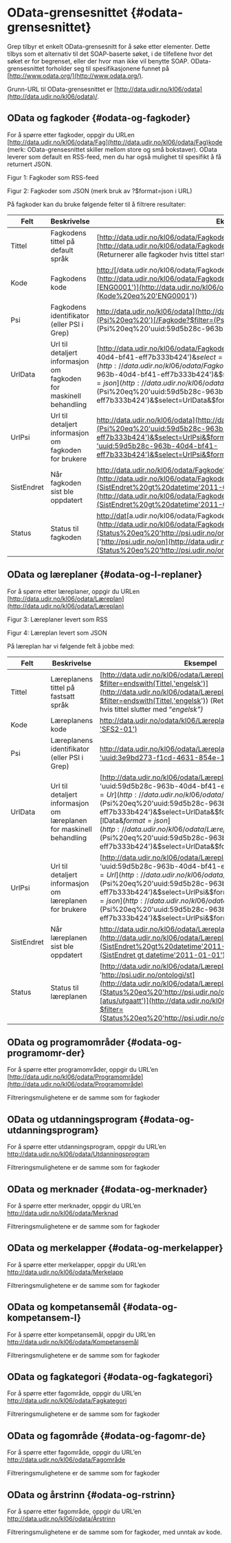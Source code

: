 # OData-grensesnittet {#odata-grensesnittet}

Grep tilbyr et enkelt OData-grensesnitt for å søke etter elementer. Dette tilbys som et alternativ til det SOAP-baserte søket, i de tilfellene hvor det søket er for begrenset, eller der hvor man ikke vil benytte SOAP. OData-grensesnittet forholder seg til spesifikasjonene funnet på [http://www.odata.org/](http://www.odata.org/).

Grunn-URL til OData-grensesnittet er [http://data.udir.no/kl06/odata](http://data.udir.no/kl06/odata)/.

## OData og fagkoder {#odata-og-fagkoder}

For å spørre etter fagkoder, oppgir du URLen [http://data.udir.no/kl06/odata/Fag](http://data.udir.no/kl06/odata/Fag)kode (merk: OData-grensesnittet skiller mellom store og små bokstaver). OData leverer som default en RSS-feed, men du har også mulighet til spesifikt å få returnert JSON.

Figur 1: Fagkoder som RSS-feed

Figur 2: Fagkoder som JSON (merk bruk av ?$format=json i URL)

På fagkoder kan du bruke følgende felter til å filtrere resultater:

| **Felt** | **Beskrivelse** | **Eksempel** |
| --- | --- | --- |
| Tittel | Fagkodens tittel på default språk | [http://data.udir.no/kl06/odata/Fagkode?$filter=startswith(Tittel,'Tverrfaglig')][http://data.udir.no/kl06/odata/Fagkode?$filter=startswith(Tittel,'Tverrfaglig')] (Returnerer alle fagkoder hvis tittel starter med “_Tverrfaglig”)_ |
| Kode | Fagkodens kode | [http:/](http://data.udir.no/kl06/odata/Fagkode?$filter=(Kode%20eq%20'ENG0001'))[/data.udir.no/kl06/odata/Fagkode?$filter=(Kode eq '](http://data.udir.no/kl06/odata/Fagkode?$filter=(Kode%20eq%20'ENG0001'))[ENG0001')](http://data.udir.no/kl06/odata/Fagkode?$filter=(Kode%20eq%20'ENG0001')) |
| Psi | Fagkodens identifikator (eller PSI i Grep) | [http://data.udir.no/kl06/odata](http://data.udir.no/kl06/odata/Fagkode?$filter=(Psi%20eq%20')[/Fagkode?$filter=(Psi eq '](http://data.udir.no/kl06/odata/Fagkode?$filter=(Psi%20eq%20')[uuid:59d5b28c-963b-40d4-bf41-eff7b333b424](http://data.udir.no/odata/Fag?$filter=(Psi%20eq%20'uuid:59d5b28c-963b-40d4-bf41-eff7b333b424'))[')](http://data.udir.no/odata/Fag?$filter=(Psi%20eq%20'uuid:59d5b28c-963b-40d4-bf41-eff7b333b424')) |
| UrlData | Url til detaljert informasjon om fagkoden for maskinell behandling | [http://data.udir.no/kl06/odata/Fagkode?$filter=(Psi eq 'uuid:59d5b28c-963b-40d4-bf41-eff7b333b424')&$select=UrlD](http://data.udir.no/kl06/odata/Fagkode?$filter=(Psi%20eq%20'uuid:59d5b28c-963b-40d4-bf41-eff7b333b424')&$select=UrlData&$format=json)[ata&$format=json](http://data.udir.no/kl06/odata/Fagkode?$filter=(Psi%20eq%20'uuid:59d5b28c-963b-40d4-bf41-eff7b333b424')&$select=UrlData&$format=json) |
| UrlPsi | Url til detaljert informasjon om fagkoden for brukere | [http://data.udir.no/kl06/odata](http://data.udir.no/kl06/odata/Fagkode?$filter=(Psi%20eq%20'uuid:59d5b28c-963b-40d4-bf41-eff7b333b424')&$select=UrlPsi&$format=json)[/Fagkode?$filter=(Psi eq 'uuid:59d5b28c-963b-40d4-bf41-eff7b333b424')&$select=UrlPsi&$format=json](http://data.udir.no/kl06/odata/Fagkode?$filter=(Psi%20eq%20'uuid:59d5b28c-963b-40d4-bf41-eff7b333b424')&$select=UrlPsi&$format=json) |
| SistEndret | Når fagkoden sist ble oppdatert | [http://data.udir.no/kl06/odata/Fagkode?$filter=(](http://data.udir.no/kl06/odata/Fagkode?$filter=(SistEndret%20gt%20datetime'2011-01-01'))[SistEndre](http://data.udir.no/kl06/odata/Fagkode?$filter=(SistEndret%20gt%20datetime'2011-01-01'))[t gt datetime'2011-01-01')](http://data.udir.no/kl06/odata/Fagkode?$filter=(SistEndret%20gt%20datetime'2011-01-01')) |
| Status | Status til fagkoden | [http://dat](http://data.udir.no/kl06/odata/Fagkode?$filter=(Status%20eq%20'http://psi.udir.no/ontologi/status/utgaatt'))[a.udir.no/kl06/odata/Fagkode?$filter=(Status eq](http://data.udir.no/kl06/odata/Fagkode?$filter=(Status%20eq%20'http://psi.udir.no/ontologi/status/utgaatt')) ['http://psi.udir.no/on](http://data.udir.no/kl06/odata/Fagkode?$filter=(Status%20eq%20'http://psi.udir.no/ontologi/status/utgaatt'))tologi/status/utgaatt') |

## OData og læreplaner {#odata-og-l-replaner}

For å spørre etter læreplaner, oppgir du URLen [http://data.udir.no/kl06/odata/Læreplan](http://data.udir.no/kl06/odata/Læreplan)

Figur 3: Læreplaner levert som RSS

Figur 4: Læreplan levert som JSON

På læreplan har vi følgende felt å jobbe med:

| **Felt** | **Beskrivelse** | **Eksempel** |
| --- | --- | --- |
| Tittel | Læreplanens tittel på fastsatt språk | [http://data.udir.no/kl06/odata/Læreplan?$filter=endswith(Tittel,'engelsk')](http://data.udir.no/kl06/odata/Læreplan?$filter=endswith(Tittel,'engelsk')) (Returnerer alle læreplaner hvis tittel slutter med “_engelsk”)_ |
| Kode | Læreplanens kode | [http://data.udir.no/odata/kl06/Læreplan?$filter=(Kode eq 'SFS2-01')](http://data.udir.no/odata/kl06/Læreplan?$filter=(Kode%20eq%20'SFS2-01')) |
| Psi | Læreplanens identifikator (eller PSI i Grep) | [http://data.udir.no/kl06/odata/Læreplan?$filter=(Psi eq 'uuid:3e9bd273-f1cd-4631-854e-1229e384938c')](http://data.udir.no/kl06/odata/Læreplan?$filter=(Psi%20eq%20'uuid:3e9bd273-f1cd-4631-854e-1229e384938c')) |
| UrlData | Url til detaljert informasjon om læreplanen for maskinell behandling | [http://data.udir.no/kl06/odata/Læreplan?$filter=(Psi eq 'uuid:59d5b28c-963b-40d4-bf41-eff7b333b424')&$select=Ur](http://data.udir.no/kl06/odata/Læreplan?$filter=(Psi%20eq%20'uuid:59d5b28c-963b-40d4-bf41-eff7b333b424')&$select=UrlData&$format=json)[lData&$format=json](http://data.udir.no/kl06/odata/Læreplan?$filter=(Psi%20eq%20'uuid:59d5b28c-963b-40d4-bf41-eff7b333b424')&$select=UrlData&$format=json) |
| UrlPsi | Url til detaljert informasjon om læreplanen for brukere | [http://data.udir.no/kl06/odata/Læreplan?$filter=(Psi eq 'uuid:59d5b28c-963b-40d4-bf41-eff7b333b424')&$select=Url](http://data.udir.no/kl06/odata/Læreplan?$filter=(Psi%20eq%20'uuid:59d5b28c-963b-40d4-bf41-eff7b333b424')&$select=UrlPsi&$format=json)[Psi&$format=json](http://data.udir.no/kl06/odata/Læreplan?$filter=(Psi%20eq%20'uuid:59d5b28c-963b-40d4-bf41-eff7b333b424')&$select=UrlPsi&$format=json) |
| SistEndret | Når læreplanen sist ble oppdatert | [http://data.udir.no/kl06/odata/Lærepla](http://data.udir.no/kl06/odata/Læreplan?$filter=(SistEndret%20gt%20datetime'2011-01-01'))[n?$filter=(SistEndret gt datetime'2011-01-01')](http://data.udir.no/kl06/odata/Læreplan?$filter=(SistEndret%20gt%20datetime'2011-01-01')) |
| Status | Status til læreplanen | [http://data.udir.no/kl06/odata/Læreplan?$filter=(Status eq 'http://psi.udir.no/ontologi/st](http://data.udir.no/kl06/odata/Læreplan?$filter=(Status%20eq%20'http://psi.udir.no/ontologi/status/utgaatt'))[atus/utgaatt')](http://data.udir.no/kl06/odata/Læreplan?$filter=(Status%20eq%20'http://psi.udir.no/ontologi/status/utgaatt')) |

## OData og programområder {#odata-og-programomr-der}

For å spørre etter programområder, oppgir du URL’en [http://data.udir.no/kl06/odata/Programområde](http://data.udir.no/kl06/odata/Programområde)

Filtreringsmulighetene er de samme som for fagkoder

## OData og utdanningsprogram {#odata-og-utdanningsprogram}

For å spørre etter utdanningsprogram, oppgir du URL’en http://data.udir.no/kl06/odata/Utdanningsprogram

Filtreringsmulighetene er de samme som for fagkoder

## OData og merknader {#odata-og-merknader}

For å spørre etter merknader, oppgir du URL’en http://data.udir.no/kl06/odata/Merknad

Filtreringsmulighetene er de samme som for fagkoder

## OData og merkelapper {#odata-og-merkelapper}

For å spørre etter merkelapper, oppgir du URL’en http://data.udir.no/kl06/odata/Merkelapp

Filtreringsmulighetene er de samme som for fagkoder

## OData og kompetansemål {#odata-og-kompetansem-l}

For å spørre etter kompetansemål, oppgir du URL’en http://data.udir.no/kl06/odata/Kompetansemål

Filtreringsmulighetene er de samme som for fagkoder

## OData og fagkategori {#odata-og-fagkategori}

For å spørre etter fagområde, oppgir du URL’en http://data.udir.no/kl06/odata/Fagkategori

Filtreringsmulighetene er de samme som for fagkoder

## OData og fagområde {#odata-og-fagomr-de}

For å spørre etter fagområde, oppgir du URL’en http://data.udir.no/kl06/odata/Fagområde

Filtreringsmulighetene er de samme som for fagkoder

## OData og årstrinn {#odata-og-rstrinn}

For å spørre etter fagområde, oppgir du URL’en http://data.udir.no/kl06/odata/Årstrinn

Filtreringsmulighetene er de samme som for fagkoder, med unntak av kode.